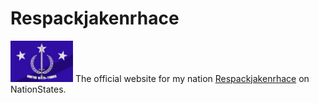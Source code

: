 <h1>Respackjakenrhace</h1>
<img src="assets/images/respak-flag.jpeg" width="100">
The official website for my nation <a href="https://www.nationstates.net/nation=respackjakenrhace">Respackjakenrhace</a> on NationStates.
